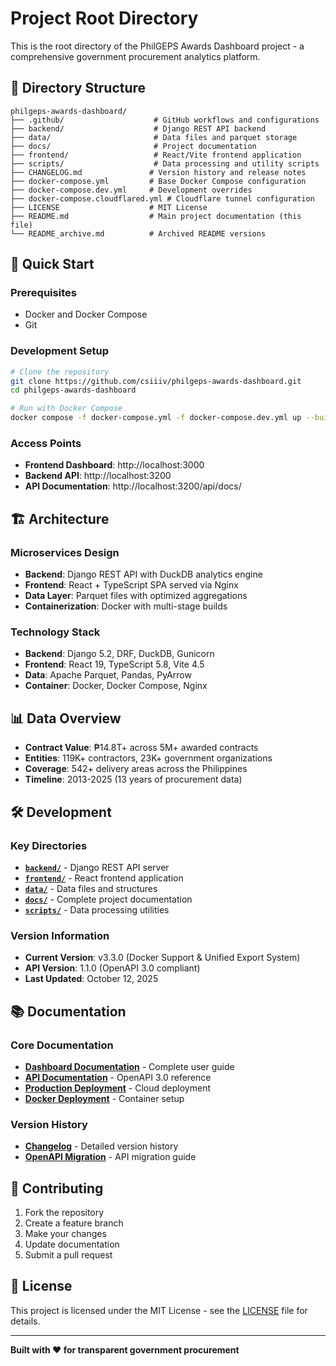 # Project Root Directory

This is the root directory of the PhilGEPS Awards Dashboard project - a comprehensive government procurement analytics platform.

## 📁 Directory Structure

```
philgeps-awards-dashboard/
├── .github/                    # GitHub workflows and configurations
├── backend/                    # Django REST API backend
├── data/                       # Data files and parquet storage
├── docs/                       # Project documentation
├── frontend/                   # React/Vite frontend application
├── scripts/                    # Data processing and utility scripts
├── CHANGELOG.md               # Version history and release notes
├── docker-compose.yml         # Base Docker Compose configuration
├── docker-compose.dev.yml     # Development overrides
├── docker-compose.cloudflared.yml # Cloudflare tunnel configuration
├── LICENSE                    # MIT License
├── README.md                  # Main project documentation (this file)
└── README_archive.md          # Archived README versions
```

## 🚀 Quick Start

### Prerequisites
- Docker and Docker Compose
- Git

### Development Setup
```bash
# Clone the repository
git clone https://github.com/csiiiv/philgeps-awards-dashboard.git
cd philgeps-awards-dashboard

# Run with Docker Compose
docker compose -f docker-compose.yml -f docker-compose.dev.yml up --build
```

### Access Points
- **Frontend Dashboard**: http://localhost:3000
- **Backend API**: http://localhost:3200
- **API Documentation**: http://localhost:3200/api/docs/

## 🏗️ Architecture

### Microservices Design
- **Backend**: Django REST API with DuckDB analytics engine
- **Frontend**: React + TypeScript SPA served via Nginx
- **Data Layer**: Parquet files with optimized aggregations
- **Containerization**: Docker with multi-stage builds

### Technology Stack
- **Backend**: Django 5.2, DRF, DuckDB, Gunicorn
- **Frontend**: React 19, TypeScript 5.8, Vite 4.5
- **Data**: Apache Parquet, Pandas, PyArrow
- **Container**: Docker, Docker Compose, Nginx

## 📊 Data Overview
- **Contract Value**: ₱14.8T+ across 5M+ awarded contracts
- **Entities**: 119K+ contractors, 23K+ government organizations
- **Coverage**: 542+ delivery areas across the Philippines
- **Timeline**: 2013-2025 (13 years of procurement data)

## 🛠️ Development

### Key Directories
- **[`backend/`](backend/README.md)** - Django REST API server
- **[`frontend/`](frontend/README.md)** - React frontend application
- **[`data/`](data/README.md)** - Data files and structures
- **[`docs/`](docs/README.md)** - Complete project documentation
- **[`scripts/`](scripts/README.md)** - Data processing utilities

### Version Information
- **Current Version**: v3.3.0 (Docker Support & Unified Export System)
- **API Version**: 1.1.0 (OpenAPI 3.0 compliant)
- **Last Updated**: October 12, 2025

## 📚 Documentation

### Core Documentation
- **[Dashboard Documentation](docs/DASHBOARD_DOCUMENTATION.md)** - Complete user guide
- **[API Documentation](docs/ACTIVE_API_DOCUMENTATION.md)** - OpenAPI 3.0 reference
- **[Production Deployment](docs/PRODUCTION_DEPLOYMENT_GUIDE.md)** - Cloud deployment
- **[Docker Deployment](docs/DOCKER_DEPLOYMENT_GUIDE.md)** - Container setup

### Version History
- **[Changelog](CHANGELOG.md)** - Detailed version history
- **[OpenAPI Migration](docs/OPENAPI_MIGRATION_GUIDE.md)** - API migration guide

## 🤝 Contributing

1. Fork the repository
2. Create a feature branch
3. Make your changes
4. Update documentation
5. Submit a pull request

## 📄 License

This project is licensed under the MIT License - see the [LICENSE](LICENSE) file for details.

---

**Built with ❤️ for transparent government procurement**